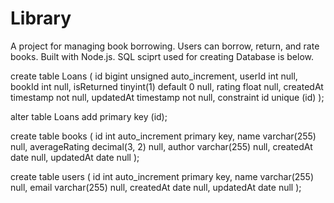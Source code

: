 # Library
A project for managing book borrowing. Users can borrow, return, and rate books. Built with Node.js.
SQL sciprt used for creating Database is below.


create table Loans
(
    id         bigint unsigned auto_increment,
    userId     int                  null,
    bookId     int                  null,
    isReturned tinyint(1) default 0 null,
    rating     float                null,
    createdAt  timestamp            not null,
    updatedAt  timestamp            not null,
    constraint id
        unique (id)
);

alter table Loans
    add primary key (id);

create table books
(
    id            int auto_increment
        primary key,
    name          varchar(255)  null,
    averageRating decimal(3, 2) null,
    author        varchar(255)  null,
    createdAt     date          null,
    updatedAt     date          null
);

create table users
(
    id        int auto_increment
        primary key,
    name      varchar(255) null,
    email     varchar(255) null,
    createdAt date         null,
    updatedAt date         null
);



